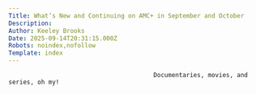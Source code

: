 ```yaml
---
Title: What’s New and Continuing on AMC+ in September and October
Description: 
Author: Keeley Brooks
Date: 2025-09-14T20:31:15.000Z
Robots: noindex,nofollow
Template: index
---
```


                                            Documentaries, movies, and series, oh my!
                                        